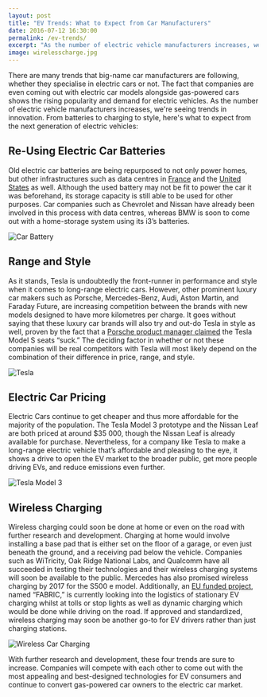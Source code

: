 ```yaml
---
layout: post
title: "EV Trends: What to Expect from Car Manufacturers"
date: 2016-07-12 16:30:00
permalink: /ev-trends/
excerpt: "As the number of electric vehicle manufacturers increases, we're seeing trends in innovation. From batteries to charging to style, here's what to expect from the next generation of electric vehicles."
image: wirelesscharge.jpg
---
```


There are many trends that big-name car manufacturers are following, whether they specialise in electric cars or not. The fact that companies are even coming out with electric car models alongside gas-powered cars shows the rising popularity and demand for electric vehicles. As the number of electric vehicle manufacturers increases, we're seeing trends in innovation. From batteries to charging to style, here's what to expect from the next generation of electric vehicles:

## Re-Using Electric Car Batteries

Old electric car batteries are being repurposed to not only power homes, but other infrastructures such as data centres in [France](http://www.datacenterknowledge.com/archives/2016/07/05/used-electric-car-batteries-to-power-data-center-in-france/?utm_content=buffera744e&utm_medium=social&utm_source=twitter.com&utm_campaign=buffer) and the [United States](https://www.gm.com/mol/m-2015-jun-0616-volt-battery.html) as well. Although the used battery may not be fit to power the car it was beforehand, its storage capacity is still able to be used for other purposes. Car companies such as Chevrolet and Nissan have already been involved in this process with data centres, whereas BMW is soon to come out with a home-storage system using its i3’s batteries.

![Car Battery](https://upload.wikimedia.org/wikipedia/commons/8/8d/Mitsubishi_i_MiEV_engine_room.jpg)

## Range and Style

As it stands, Tesla is undoubtedly the front-runner in performance and style when it comes to long-range electric cars. However, other prominent luxury car makers such as Porsche, Mercedes-Benz, Audi, Aston Martin, and Faraday Future, are increasing competition between the brands with new models designed to have more kilometres per charge. It goes without saying that these luxury car brands will also try and out-do Tesla in style as well, proven by the fact that a [Porsche product manager claimed](http://www.techtimes.com/articles/166064/20160621/porsche-engineer-says-mission-e-will-be-something-special-while-exec-claims-teslas-ludicrous-mode-is-a-facade.htm) the Tesla Model S seats “suck.” The deciding factor in whether or not these companies will be real competitors with Tesla will most likely depend on the combination of their difference in price, range, and style.

![Tesla](https://upload.wikimedia.org/wikipedia/commons/9/9d/Tesla_Model_S_Indoors_trimmed.jpg)

## Electric Car Pricing

Electric Cars continue to get cheaper and thus more affordable for the majority of the population. The Tesla Model 3 prototype and the Nissan Leaf are both priced at around $35 000, though the Nissan Leaf is already available for purchase. Nevertheless, for a company like Tesla to make a long-range electric vehicle that’s affordable and pleasing to the eye, it shows a drive to open the EV market to the broader public, get more people driving EVs, and reduce emissions even further.

![Tesla Model 3](https://c1.staticflickr.com/2/1527/25601887064_b3ff4b9a47_z.jpg)

## Wireless Charging

Wireless charging could soon be done at home or even on the road with further research and development. Charging at home would involve installing a base pad that is either set on the floor of a garage, or even just beneath the ground, and a receiving pad below the vehicle. Companies such as WiTricity, Oak Ridge National Labs, and Qualcomm have all succeeded in testing their technologies and their wireless charging systems will soon be available to the public. Mercedes has also promised wireless charging by 2017 for the S500 e model. Additionally, an [EU funded project](http://horizon-magazine.eu/article/electric-roads-charge-your-car-you-drive_en.html), named “FABRIC,” is currently looking into the logistics of stationary EV charging whilst at tolls or stop lights as well as dynamic charging which would be done while driving on the road. If approved and standardized, wireless charging may soon be another go-to for EV drivers rather than just charging stations.

![Wireless Car Charging](https://upload.wikimedia.org/wikipedia/commons/f/fc/Electric_car_wireless_parking_charge_closeup.jpg)

With further research and development, these four trends are sure to increase. Companies will compete with each other to come out with the most appealing and best-designed technologies for EV consumers and continue to convert gas-powered car owners to the electric car market.